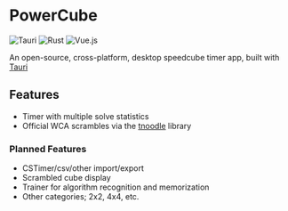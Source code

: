 # PowerCube

![Tauri](https://img.shields.io/badge/tauri-24C8DB.svg?style=for-the-badge&logo=tauri&logoColor=white)
![Rust](https://img.shields.io/badge/rust-FF4300.svg?style=for-the-badge&logo=rust&logoColor=white)
![Vue.js](https://img.shields.io/badge/vuejs-4FC08D.svg?style=for-the-badge&logo=vuedotjs&logoColor=white)

An open-source, cross-platform, desktop speedcube timer app, built with [Tauri](https://tauri.app/)

## Features

- Timer with multiple solve statistics
- Official WCA scrambles via the [tnoodle](https://github.com/thewca/tnoodle-lib) library

### Planned Features

- CSTimer/csv/other import/export
- Scrambled cube display
- Trainer for algorithm recognition and memorization
- Other categories; 2x2, 4x4, etc.